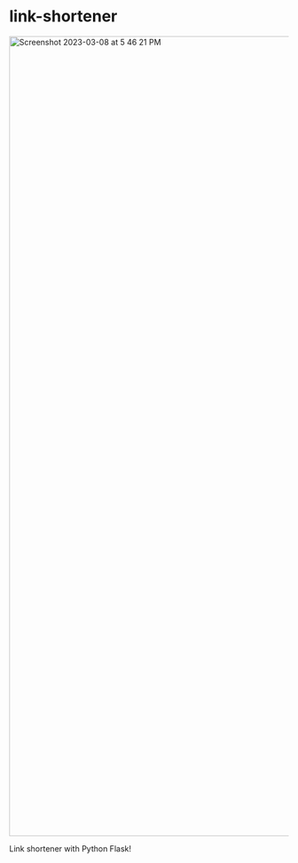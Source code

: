 # link-shortener
<img width="1440" alt="Screenshot 2023-03-08 at 5 46 21 PM" src="https://user-images.githubusercontent.com/39252817/223680771-e5447bd0-4b96-46f5-8db8-b2f0209f99f2.png">

Link shortener with Python Flask!
